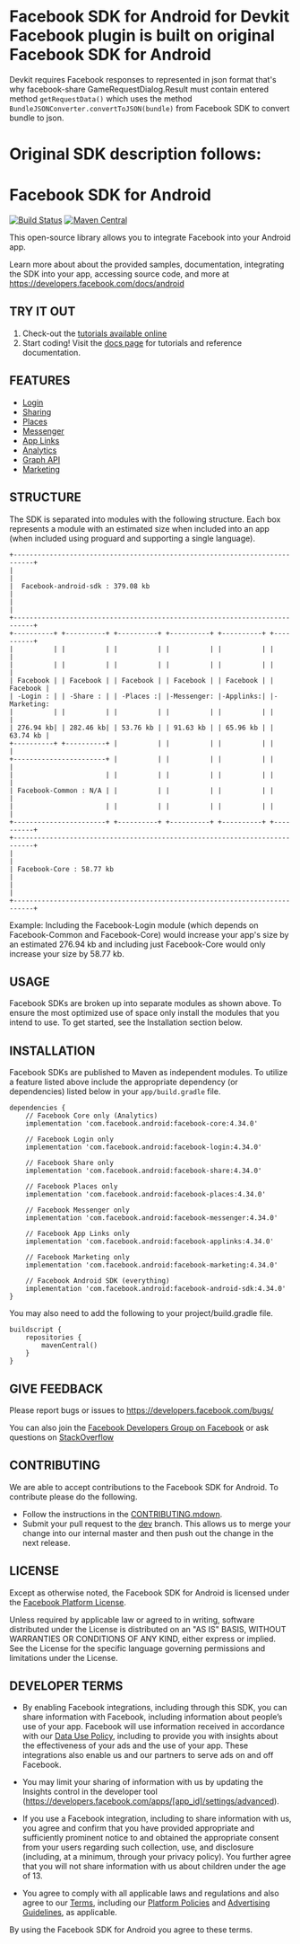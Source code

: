 Facebook SDK for Android for Devkit Facebook plugin is built on original Facebook SDK for Android
========================

Devkit requires Facebook responses to represented in json format that's why facebook-share GameRequestDialog.Result must contain entered method `getRequestData()` which uses the method `BundleJSONConverter.convertToJSON(bundle)` from Facebook SDK to convert bundle to json.

Original SDK description follows:
========================

Facebook SDK for Android
========================

[![Build Status](https://travis-ci.org/facebook/facebook-android-sdk.svg?branch=master)](https://travis-ci.org/facebook/facebook-android-sdk.svg?branch=master)
[![Maven Central](https://maven-badges.herokuapp.com/maven-central/com.facebook.android/facebook-android-sdk/badge.svg?style=flat)](https://maven-badges.herokuapp.com/maven-central/com.facebook.android/facebook-android-sdk)

This open-source library allows you to integrate Facebook into your Android app.

Learn more about about the provided samples, documentation, integrating the SDK into your app, accessing source code, and more at https://developers.facebook.com/docs/android

TRY IT OUT
----------
1. Check-out the [tutorials available online](https://developers.facebook.com/docs/android/getting-started)
2. Start coding! Visit the [docs page](https://developers.facebook.com/docs/android/) for tutorials and reference documentation.

FEATURES
--------
* [Login](https://developers.facebook.com/docs/facebook-login)
* [Sharing](https://developers.facebook.com/docs/sharing)
* [Places](https://developers.facebook.com/docs/places)
* [Messenger](https://developers.facebook.com/docs/messenger-expressions)
* [App Links](https://developers.facebook.com/docs/applinks)
* [Analytics](https://developers.facebook.com/docs/analytics)
* [Graph API](https://developers.facebook.com/docs/android/graph)
* [Marketing](https://developers.facebook.com/docs/app-events/marketing-kit)

STRUCTURE
---------
The SDK is separated into modules with the following structure. Each box represents a module with an 
estimated size when included into an app (when included using proguard and supporting a single language). 

    +---------------------------------------------------------------------------+
    |                                                                           |
    |  Facebook-android-sdk : 379.08 kb                                         |
    |                                                                           |
    +---------------------------------------------------------------------------+
    +----------+ +----------+ +----------+ +----------+ +----------+ +----------+
    |          | |          | |          | |          | |          | |          |
    |          | |          | |          | |          | |          | |          |
    | Facebook | | Facebook | | Facebook | | Facebook | | Facebook | | Facebook |
    | -Login : | | -Share : | | -Places :| |-Messenger: |-Applinks:| |-Marketing:
    |          | |          | |          | |          | |          | |          |
    | 276.94 kb| | 282.46 kb| | 53.76 kb | | 91.63 kb | | 65.96 kb | | 63.74 kb |
    +----------+ +----------+ |          | |          | |          | |          |
    +-----------------------+ |          | |          | |          | |          |
    |                       | |          | |          | |          | |          |
    | Facebook-Common : N/A | |          | |          | |          | |          |
    |                       | |          | |          | |          | |          |
    +-----------------------+ +----------+ +----------+ +----------+ +----------+
    +---------------------------------------------------------------------------+
    |                                                                           |
    | Facebook-Core : 58.77 kb                                                  |
    |                                                                           |
    +---------------------------------------------------------------------------+
    
Example: Including the Facebook-Login module (which depends on Facebook-Common and Facebook-Core) would
increase your app's size by an estimated 276.94 kb and including just Facebook-Core would only increase
your size by 58.77 kb.

USAGE
-----
Facebook SDKs are broken up into separate modules as shown above. To ensure the most optimized use of
space only install the modules that you intend to use. To get started, see the Installation section below.

INSTALLATION
------------
Facebook SDKs are published to Maven as independent modules. To utilize a feature listed above
include the appropriate dependency (or dependencies) listed below in your `app/build.gradle` file. 
    
    dependencies {
        // Facebook Core only (Analytics)
        implementation 'com.facebook.android:facebook-core:4.34.0'
        
        // Facebook Login only
        implementation 'com.facebook.android:facebook-login:4.34.0'
        
        // Facebook Share only
        implementation 'com.facebook.android:facebook-share:4.34.0'
        
        // Facebook Places only
        implementation 'com.facebook.android:facebook-places:4.34.0'
        
        // Facebook Messenger only
        implementation 'com.facebook.android:facebook-messenger:4.34.0'
        
        // Facebook App Links only
        implementation 'com.facebook.android:facebook-applinks:4.34.0'

        // Facebook Marketing only
        implementation 'com.facebook.android:facebook-marketing:4.34.0'
        
        // Facebook Android SDK (everything)
        implementation 'com.facebook.android:facebook-android-sdk:4.34.0'
    }

You may also need to add the following to your project/build.gradle file.

    buildscript {
        repositories {
            mavenCentral() 
        }
    }

GIVE FEEDBACK
-------------
Please report bugs or issues to https://developers.facebook.com/bugs/

You can also join the [Facebook Developers Group on Facebook](https://www.facebook.com/groups/fbdevelopers/) or ask questions on [StackOverflow](http://facebook.stackoverflow.com)

CONTRIBUTING
-------------
We are able to accept contributions to the Facebook SDK for Android. To contribute please do the following.
- Follow the instructions in the [CONTRIBUTING.mdown](https://github.com/facebook/facebook-android-sdk/blob/master/CONTRIBUTING.mdown).
- Submit your pull request to the [dev](https://github.com/facebook/facebook-android-sdk/tree/dev) branch. This allows us to merge your change into our internal master and then push out the change in the next release.

LICENSE
-------
Except as otherwise noted, the Facebook SDK for Android is licensed under the [Facebook Platform License](https://github.com/facebook/facebook-android-sdk/blob/master/LICENSE.txt).

Unless required by applicable law or agreed to in writing, software distributed under the License is distributed on an "AS IS" BASIS, WITHOUT WARRANTIES OR CONDITIONS OF ANY KIND, either express or implied.  See the License for the specific language governing permissions and limitations under the License.

DEVELOPER TERMS
---------------

- By enabling Facebook integrations, including through this SDK, you can share information with Facebook, including information about people’s use of your app. Facebook will use information received in accordance with our [Data Use Policy](https://www.facebook.com/about/privacy/), including to provide you with insights about the effectiveness of your ads and the use of your app.  These integrations also enable us and our partners to serve ads on and off Facebook.

- You may limit your sharing of information with us by updating the Insights control in the developer tool (https://developers.facebook.com/apps/[app_id]/settings/advanced).

- If you use a Facebook integration, including to share information with us, you agree and confirm that you have provided appropriate and sufficiently prominent notice to and obtained the appropriate consent from your users regarding such collection, use, and disclosure (including, at a minimum, through your privacy policy). You further agree that you will not share information with us about children under the age of 13.

- You agree to comply with all applicable laws and regulations and also agree to our [Terms](https://www.facebook.com/policies/), including our [Platform Policies](https://developers.facebook.com/policy/) and [Advertising Guidelines](https://www.facebook.com/ad_guidelines.php), as applicable.

By using the Facebook SDK for Android you agree to these terms.
